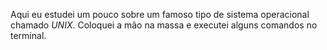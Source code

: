 Aqui eu estudei um pouco sobre um famoso tipo de sistema operacional chamado _UNIX_. Coloquei a mão na massa e executei alguns comandos no terminal. 